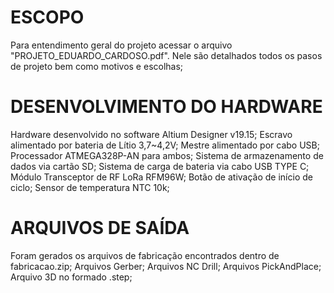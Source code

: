 # ESCOPO
Para entendimento geral do projeto acessar o arquivo "PROJETO_EDUARDO_CARDOSO.pdf". Nele são detalhados todos os pasos de projeto bem como motivos e escolhas;
# DESENVOLVIMENTO DO HARDWARE
Hardware desenvolvido no software Altium Designer v19.15;
Escravo alimentado por bateria de Lítio 3,7~4,2V;
Mestre alimentado por cabo USB;
Processador ATMEGA328P-AN para ambos;
Sistema de armazenamento de dados via cartão SD;
Sistema de carga de bateria via cabo USB TYPE C;
Módulo Transceptor de RF LoRa RFM96W;
Botão de ativação de início de ciclo;
Sensor de temperatura NTC 10k;

# ARQUIVOS DE SAÍDA
Foram gerados os arquivos de fabricação encontrados dentro de fabricacao.zip;
Arquivos Gerber;
Arquivos NC Drill;
Arquivos PickAndPlace;
Arquivo 3D no formado .step;

